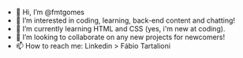 - 👋 Hi, I’m @fmtgomes
- 👀 I’m interested in coding, learning, back-end content and chatting!
- 🌱 I’m currently learning HTML and CSS (yes, i'm new at coding).
- 💞️ I’m looking to collaborate on any new projects for newcomers!
- 📫 How to reach me: Linkedin > Fábio Tartalioni

<!---
fmtgomes/fmtgomes is a ✨ special ✨ repository because its `README.md` (this file) appears on your GitHub profile.
You can click the Preview link to take a look at your changes.
--->
